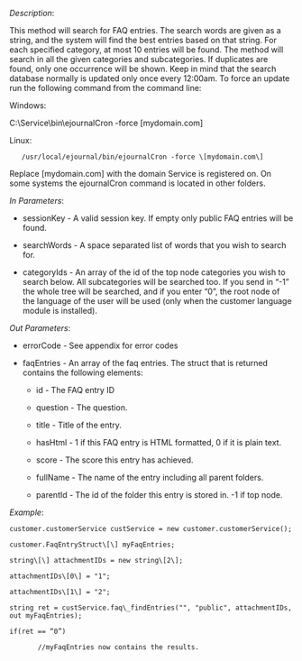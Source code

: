 <properties date="2016-06-24"
SortOrder="109"
/>

*Description*:

This method will search for FAQ entries. The search words are given as a string, and the system will find the best entries based on that string. For each specified category,  at most 10 entries will be found. The method will search in all the given categories and subcategories. If duplicates are found, only one occurrence will be shown.  Keep in mind that the search database normally is updated only once every 12:00am. To force an update run the following command from the command line:

 

Windows:

C:\\Service\\bin\\ejournalCron -force \[mydomain.com\]

Linux:

       /usr/local/ejournal/bin/ejournalCron -force \[mydomain.com\]

 

Replace \[mydomain.com\] with the domain Service is registered on. On some systems the ejournalCron command is located in other folders.

 

*In Parameters*:

* sessionKey            - A valid session key. If empty only public FAQ entries will be found.

* searchWords         - A space separated list of words that you wish to search for.

* categoryIds           - An array of the id of the top node categories you wish to search below. All subcategories will be searched too. If you send in “-1” the whole tree will be searched, and if you enter “0”, the root node of the language of the user will be used (only when the customer language module is installed).

 

*Out Parameters*:

* errorCode  - See appendix for error codes

* faqEntries  - An array of the faq entries. The struct that is returned contains the following elements:

  * id   - The FAQ entry ID

  * question                 - The question.

  * title                        - Title of the entry.

  * hasHtml                 - 1 if this FAQ entry is HTML formatted, 0 if it is plain text.

  * score                      - The score this entry has achieved.

  * fullName               - The name of the entry including all parent folders.

  * parentId                - The id of the folder this entry is stored in. -1 if top node.

 

*Example*:
```
customer.customerService custService = new customer.customerService();

customer.FaqEntryStruct\[\] myFaqEntries;

string\[\] attachmentIDs = new string\[2\];

attachmentIDs\[0\] = "1";

attachmentIDs\[1\] = "2";

string ret = custService.faq\_findEntries("", "public", attachmentIDs, out myFaqEntries);

if(ret == “0”)

       //myFaqEntries now contains the results.

```